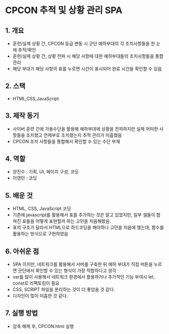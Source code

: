 # CPCON 추적 및 상황 관리 SPA
## 1. 개요
- 훈련/실제 상황 간, CPCON 등급 변동 시 군단 예하부대의 각 조치사항들을 한 눈에 추적/확인
- 훈련/실제 상황 간, 상황 전파 시 해당 사항에 대한 예하부대들의 조치사항들을 통합관리
- 해당 부대가 해당 사항의 표를 누르면 시간이 표시되어 완료 시간을 확인할 수 있음

## 2. 스택
- HTML,CSS,JavaScript

## 3. 제작 동기
- 사이버 훈련 간에 가용수단을 활용해 예하부대에 상황을 전파하지만 실제 어떠한 사항들을 조치했고 언제부로 조치했는지 추적 관리가 미흡했음
- CPCON 조치 사항들을 통합해서 확인할 수 있는 수단 부재

## 4. 역할
- 양진수 : 기획, UI, 페이지 구성, 코딩
- 이영민 : 코딩

## 5. 배운 것
- HTML, CSS, JavaScript 코딩
- 기존에 javascript를 활용해서 표를 추가하는 것은 알고 있었지만, 일부 셀들이 합쳐진 표들을 어떻게 표현할까 하는 고민을 처음해봤음.
- 표의 구조가 달라서 HTML으로 하드코딩을 해야하나 고민을 처음에 했는데, 함수를 활용하는 방식으로 구현하였음

## 6. 아쉬운 점
- SPA 이지만, 네트워크를 활용해서 서버를 구축한 뒤 예하 부대가 직접 버튼을 누르면 군단에서 확인할 수 있는 형식이 가장 적합하다고 생각
- var를 많이 사용해서 네트워크 환경에서 활용하거나 추가적인 기능 부여시 let, const로 리팩토링이 필요
- CSS, SCRIPT 파일을 분리하는 것이 더 좋았을 것 같다.
- 디자인이 많이 미흡한 것 같다.

## 7. 실행 방법
- 압축 해제 후, CPCON.html 실행
